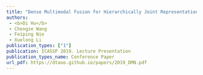 ```yaml
---  
title: "Dense Multimodal Fusion for Hierarchically Joint Representation"  
authors:  
 - <b>Di Hu</b>  
 - Chengze Wang  
 - Feiping Nie  
 - Xuelong Li  
publication_types: ["1"]  
publication: ICASSP 2019. Lecture Presentation   
publication_types_name: Conference Paper  
url_pdf: https://dtaoo.github.io/papers/2019_DMN.pdf  
---  
```

